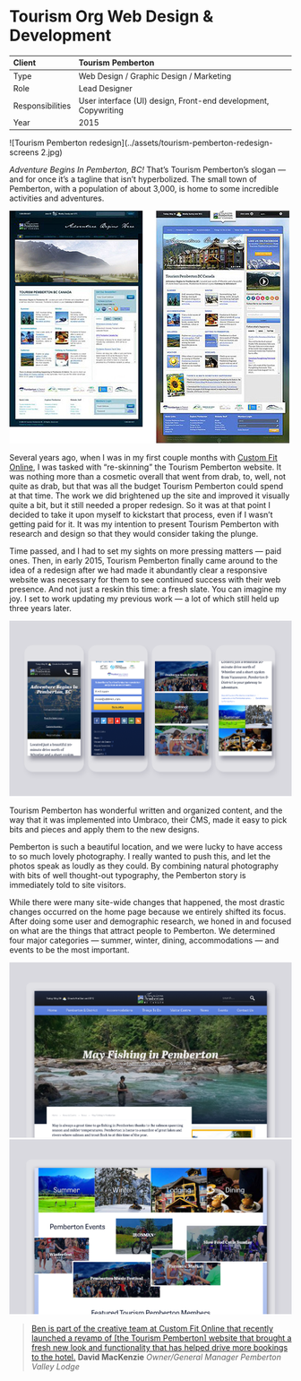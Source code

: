 # Tourism Org Web Design & Development

| Client           | Tourism Pemberton |
| :--------------- | :--- |
| Type             | Web Design / Graphic Design / Marketing |
| Role             | Lead Designer |
| Responsibilities | User interface (UI) design, Front-end development, Copywriting |
| Year             | 2015 |


![Tourism Pemberton redesign](../assets/tourism-pemberton-redesign-screens 2.jpg)

*Adventure Begins In Pemberton, BC!* That’s Tourism Pemberton’s slogan — and for once it’s a tagline that isn’t hyperbolized. The small town of Pemberton, with a population of about 3,000, is home to some incredible activities and adventures.

![Tourism Pemberton redesign compare](../assets/tourism-pemberton-website-before-after.jpg)

Several years ago, when I was in my first couple months with [Custom Fit Online](http://customfitonline.com), I was tasked with “re-skinning” the Tourism Pemberton website. It was nothing more than a cosmetic overall that went from drab, to, well, not quite as drab, but that was all the budget Tourism Pemberton could spend at that time. The work we did brightened up the site and improved it visually quite a bit, but it still needed a proper redesign. So it was at that point I decided to take it upon myself to kickstart that process, even if I wasn’t getting paid for it. It was my intention to present Tourism Pemberton with research and design so that they would consider taking the plunge.

Time passed, and I had to set my sights on more pressing matters — paid ones. Then, in early 2015, Tourism Pemberton finally came around to the idea of a redesign after we had made it abundantly clear a responsive website was necessary for them to see continued success with their web presence. And not just a reskin this time: a fresh slate. You can imagine my joy. I set to work updating my previous work — a lot of which still held up three years later.

![Tourism Pemberton redesign desktop](../assets/tourism-pemberton-redesign-mobile.png)

Tourism Pemberton has wonderful written and organized content, and the way that it was implemented into Umbraco, their CMS, made it easy to pick bits and pieces and apply them to the new designs.

Pemberton is such a beautiful location, and we were lucky to have access to so much lovely photography. I really wanted to push this, and let the photos speak as loudly as they could. By combining natural photography with bits of well thought-out typography, the Pemberton story is immediately told to site visitors.

While there were many site-wide changes that happened, the most drastic changes occurred on the home page because we entirely shifted its focus. After doing some user and demographic research, we honed in and focused on what are the things that attract people to Pemberton. We determined four major categories — summer, winter, dining, accommodations — and events to be the most important.

![Tourism Pemberton redesign desktop](../assets/tourism-pemberton-redesign-desktop.s1.png)
![Tourism Pemberton redesign desktop](../assets/tourism-pemberton-redesign-desktop.s2.png)

> [Ben is part of the creative team at Custom Fit Online that recently launched a revamp of [the Tourism Pemberton] website that brought a fresh new look and functionality that has helped drive more bookings to the hotel.](https://linkedin.com/in/bengroulx/#recommendations)
**David MacKenzie**
*Owner/General Manager Pemberton Valley Lodge*
